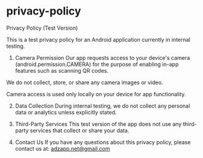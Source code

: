 # privacy-policy

Privacy Policy (Test Version)

This is a test privacy policy for an Android application currently in internal testing.

1. Camera Permission
Our app requests access to your device's camera (android.permission.CAMERA) for the purpose of enabling in-app features such as scanning QR codes.

We do not collect, store, or share any camera images or video.

Camera access is used only locally on your device for app functionality.

2. Data Collection
During internal testing, we do not collect any personal data or analytics unless explicitly stated.

3. Third-Party Services
This test version of the app does not use any third-party services that collect or share your data.

4. Contact Us
If you have any questions about this privacy policy, please contact us at: adzapp.net@gmail.com
